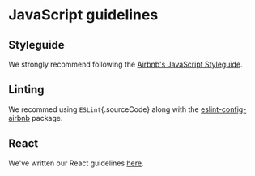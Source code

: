 JavaScript guidelines
=====================

Styleguide
----------

We strongly recommend following the [Airbnb's JavaScript
Styleguide](https://github.com/airbnb/javascript).

Linting
-------

We recommed using `ESLint`{.sourceCode} along with the
[eslint-config-airbnb](https://yarnpkg.com/en/package/eslint-config-airbnb)
package.

React
-----

We've written our React guidelines
[here](https://guidelines.sophilabs.io/frameworks/react/).
